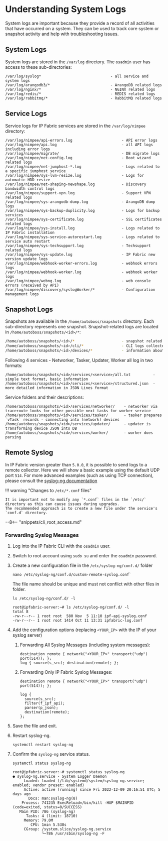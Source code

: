 # Understanding System Logs

System logs are important because they provide a record of all activities that have occurred on a system. They can be used to track core system or snapshot activity and help with troubleshooting issues. 

## System Logs

System logs are stored in the `/var/log` directory. The `osadmin` user has access to these sub-directories:

```shell
/var/log/syslog*                               - all service and system logs
/var/log/arangodb3/*                           - ArangoDB related logs
/var/log/nginx/*                               - NGINX related logs
/var/log/redis/*                               - REDIS related logs
/var/log/rabbitmq/*                            - RabbitMQ related logs
```

## Service Logs

Service logs for IP Fabric services are stored in the `/var/log/nimpee` directory:

```shell
/var/log/nimpee/api-errors.log                      - API error logs
/var/log/nimpee/api.log                             - all API logs including error logs
/var/log/nimpee/migrate/                            - DB migrate logs
/var/log/nimpee/net-config.log                      - Boot wizard related logs
/var/log/nimpee/net-jumphost-*.log                  - Logs related to a specific jumphost service
/var/log/nimpee/sys-lvm-resize.log                  - Logs for automatic HDD resize
/var/log/nimpee/net-shaping-newshape.log            - Discovery bandwidth control logs
/var/log/nimpee/support-vpn.log                     - Support VPN related logs
/var/log/nimpee/sys-arangodb-dump.log               - ArangoDB dump logs
/var/log/nimpee/sys-backup-duplicity.log            - Logs for backup services
/var/log/nimpee/sys-certificate.log                 - SSL certificates related logs
/var/log/nimpee/sys-install.log                     - Logs related to IP Fabric installation
/var/log/nimpee/sys-service-autorestart.log         - Logs related to service auto restart
/var/log/nimpee/sys-techsupport.log                 - Techsupport related logs
/var/log/nimpee/sys-update.log                      - IP Fabric new version update logs
/var/log/nimpee/webhook-worker-errors.log           - webhook errors logs
/var/log/nimpee/webhook-worker.log                  - webhook worker logs
/var/log/nimpee/webng.log                           - web console errors (received by API)
/var/log/nimpee/discovery/syslogWorker/*            - Configuration management logs
```

## Snapshot Logs

Snapshots are available in the `/home/autoboss/snapshots` directory. Each sub-directory represents one snapshot. Snapshot-related logs are located in `/home/autoboss/snapshots/<id>/*`:

```bash
/home/autoboss/snapshots/<id>/*                     - snapshot related logs
/home/autoboss/snapshots/<id>/cli/*                 - CLI logs collected during the disocvery
/home/autoboss/snapshots/<id>/devices/*             - information about devices processed by IP Fabric from the CLI logs
```

Following 4 services - Networker, Tasker, Updater, Worker all log in two formats:

```shell
/home/autoboss/snapshots/<id>/services/<service>/all.txt          - simple text format, basic information
/home/autoboss/snapshots/<id>/services/<service>/structured.json  - more detailed information in JSON Lines format
```

Service folders and their descriptions:

```shell
/home/autoboss/snapshots/<id>/services/networker/    - networker via traceroute looks for other possible next tasks for worker service
/home/autoboss/snapshots/<id>/services/tasker/       - tasker prepares `vTask` records - connecting into (network) devices
/home/autoboss/snapshots/<id>/services/updater/      - updater is transforming device JSON into DB
/home/autoboss/snapshots/<id>/services/worker/       - worker does parsing
```

## Remote Syslog

In IP Fabric version greater than `5.0.0`, it is possible to send logs to a remote collector. Here we will show a basic example using the default UDP port `514`. For more advanced examples (such as using TCP connection), please consult the [syslog-ng documentation](https://www.syslog-ng.com/technical-documents/doc/syslog-ng-open-source-edition/3.26/administration-guide)

!!! warning "Changes to `/etc/*.conf` files"

    It is important not to modify any `*.conf` files in the `/etc/` directory as this can cause issues during upgrades.
    The recommended approach is to create a new file under the service's `conf.d` directory.

--8<-- "snippets/cli_root_access.md"

### Forwarding Syslog Messages

1. Log into the IP Fabric CLI with the `osadmin` user.
2. Switch to root account using `sudo su` and enter the `osadmin` password.
3. Create a new configuration file in the `/etc/syslog-ng/conf.d/` folder

    ```shell
    nano /etc/syslog-ng/conf.d/custom-remote-syslog.conf`
    ```

    The file name should be unique and must not conflict with other files in folder.

    ```shell
    ls /etc/syslog-ng/conf.d/ -l
    ```

    ```
    root@ipfabric-server:~# ls /etc/syslog-ng/conf.d/ -l
    total 8
    -rw-r--r-- 1 root root  580 Nov  5 11:10 ipf-api-syslog.conf
    -rw-r--r-- 1 root root 1414 Oct 11 13:31 ipfabric-log.conf
    ```

4. Add the configuration options (replacing `<YOUR_IP>` with the IP of your syslog server)

   1. Forwarding All Syslog Messages (including system messages):

      ```syslog-ng
      destination remote { network("<YOUR_IP>" transport("udp") port(514)); };
      log { source(s_src); destination(remote); };
      ```

   2. Forwarding Only IP Fabric Syslog Messages:

      ```syslog-ng
      destination remote { network("<YOUR_IP>" transport("udp") port(514)); };

      log {
        source(s_src);
        filter(f_ipf_api);
        parser(p_json);
        destination(remote);
      };
      ```

5. Save the file and exit.

6. Restart syslog-ng.

    ```shell
    systemctl restart syslog-ng
    ```

7. Confirm the `syslog-ng` service status.

    ```shell
    systemctl status syslog-ng
    ```

    ```
    root@ipfabric-server:~# systemctl status syslog-ng
    ● syslog-ng.service - System Logger Daemon
         Loaded: loaded (/lib/systemd/system/syslog-ng.service; enabled; vendor preset: enabled)
         Active: active (running) since Fri 2022-12-09 20:16:51 UTC; 5 days ago
           Docs: man:syslog-ng(8)
        Process: 741235 ExecReload=/bin/kill -HUP $MAINPID (code=exited, status=0/SUCCESS)
       Main PID: 786 (syslog-ng)
          Tasks: 4 (limit: 18710)
         Memory: 79.0M
            CPU: 1min 5.538s
         CGroup: /system.slice/syslog-ng.service
                 └─786 /usr/sbin/syslog-ng -F
    ```
